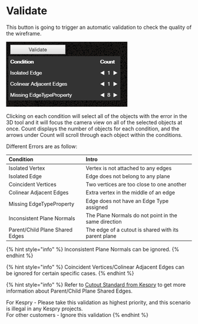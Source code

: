 # Validate

This button is going to trigger an automatic validation to check the quality of the wireframe.

![](../../../.gitbook/assets/validate%20%281%29.png)

Clicking on each condition will select all of the objects with the error in the 3D tool and it will focus the camera view on all of the selected objects at once. Count displays the number of objects for each condition, and the arrows under Count will scroll through each object within the conditions.

Different Errors are as follow:

| **Condition** | **Intro** |
| :--- | :--- |
| Isolated Vertex | Vertex is not attached to any edges |
| Isolated Edge | Edge does not belong to any plane |
| Coincident Vertices | Two vertices are too close to one another |
| Colinear Adjacent Edges | Extra vertex in the middle of an edge |
| Missing EdgeTypeProperty | Edge does not have an Edge Type assigned |
| Inconsistent Plane Normals | The Plane Normals do not point in the same direction |
| Parent/Child Plane Shared Edges | The edge of a cutout is shared with its parent plane |

{% hint style="info" %}
Inconsistent Plane Normals can be ignored.
{% endhint %}

{% hint style="info" %}
Coincident Vertices/Colinear Adjacent Edges can be ignored for certain specific cases.
{% endhint %}

{% hint style="info" %}
Refer to [Cutout Standard from Kespry](https://pointivo.gitbook.io/user-guide/weekly-updates/jun-29th-2018#cutout-standard-from-kespry) to get more information about Parent/Child Plane Shared Edges. 

For Kespry - Please take this validation as highest priority, and this scenario is illegal in any Kespry projects.  
For other customers - Ignore this validation
{% endhint %}



